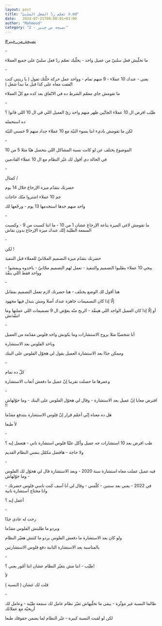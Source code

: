 ```yaml
---
layout: post
title: "لا تعمّم ردّ الفعل السلبيّ.md"
date:   2024-07-21T00:00:01+03:00
author: "Mahmoud"
category: "2 - نصيحة من خبير"
---
```

[<u>\#نصيحة_من_خبير</u>](https://www.facebook.com/hashtag/%D9%86%D8%B5%D9%8A%D8%AD%D8%A9_%D9%85%D9%86_%D8%AE%D8%A8%D9%8A%D8%B1?__eep__=6&__cft__%5b0%5d=AZUySQy9V96rwooW21OKKClNgxZWtm4k_09XhsN62mHVGaT5oLfHOA_NZEGPzCoWqQXiMXQj9IPMw5ZhCV8gvisxidmEuQ8vR4uFQdFoG7Eqe7AIiMPFjCyULdyExsef850x5DwlLuNdc1B1Y4g-nfvOPOKrXbyrVxwAFyG5t3T69w&__tn__=*NK-R)

\-

ما تخلّيش فعل سلبيّ من عميل واحد - يخلّيك تعمّم ردّ فعل سلبيّ
على جميع العملاء

\-

يعني - عندك 10 عملاء - 9 منهم تمام - وواحد عمل حركة خلّتك
تقول ( يا ريتني كنت اتّفقت معاه على كذا قبل ما نبدأ شغل )

ما تقومش جاي معمّم الشرط ده في الاتّفاق بعد كده مع كلّ
العملاء

\-

طيّب افرض ال 10 عملاء الجايّين ظهر منهم واحد زيّ العميل
اللي في ال 10 اللي فاتوا ؟

ده استحمله

لكن ما تقومش باديء انتا بسوء النيّة مع 10 عملاء جداد منهم
9 حسني النيّة

\-

الموضوع يختلف عن لو كانت نسبة المشاكل اللي بتحصل هيّا
مثلا 5 من 10

في الحالة دي أقول لك غيّر النظام مع ال 10 عملاء
القادمين

\-

كمثال /

حضرتك بتقدّم ميزة الإرجاع خلال 14 يوم

جم 10 عملاء اشتروا منّك حاجات

واحد منهم خدها استخدمها 13 يوم - ورجّعها لك

\-

ما تقومش لاغي الميزة بتاعة الإرجاع عشان 1 من 10 - ما
انتا كسبت من 9 - وكسبت السمعة الطيّبة إنّك عندك ميزة الإرجاع بدون
نقاش

\-

لكن !

حضرتك بتقدّم ميزة التصميم المجّانيّ للعملاء قبل
التنفيذ

ييجي 10 عملاء يطلبوا التصميم والتنفيذ - تعمل لهم التصميم
مجّانيّ - ياخدوه ويمشوا - وواحد فقط اللي ينفّذ

\-

هنا أقول لك الوضع يختلف - هنا حضرتك لازم تعمل التصميم
بمقابل

إلّا إذا كان التصميمات جاهزة عندك أصلا ومش بتبذل فيها
مجهود

أو إلّا إذا كان العميل الواحد اللي هينفّذ - الربح منّه يعوّض
ال 9 تصميمات اللي عملتها وما اتنفّذتش

\-

أنا شخصيّا مثلا بروح الاستشارات وما بكونش واخد فلوس مقدّمة
من العميل

وباخد الفلوس بعد الاستشارة

وممكن جدّا بعد الاستشارة العميل يقول لي هحوّل الفلوس على
البنك

\-

كلّ ده تمام

وعمرها ما حصلت تقريبا إنّ عميل ما دفعش أتعاب
الاستشارة

\-

افترض معايا إنّ عميل بعد الاستشارة - وقال لي هحوّل الفلوس
على البنك - وما حوّلهاش !!

هل ده معناه إنّي أعمّم قرار إنّ فلوس الاستشارة بتتدفع
مقدّما

لأ طبعا

\-

طب افرض بعد 10 استشارات جه عميل وأكل عليّا فلوس استشارة
تاني - هتعمل إيه ؟

ولا حاجة - هافضل مكمّل بنفس النظام القديم

\-

فيه عميل عملت معاه استشارة سنة 2020 - وبعد الاستشارة قال
لي هحوّل لك الفلوس - وما حوّلهاش

في 2022 - يعني بعد سنتين - كلّمني - وقال لي أنا آسف كنت
ناسي فلوس حضرتك - وانا محتاج استشارة تانية

أعمل إيه ؟

\-

رحت له عادي جدّا

وبردو ما طلبتش الفلوس مقدّما

ولو كان بعد الاستشارة ما دفعش الفلوس بردو ما كنتش هغيّر
النظام

بالمناسبة بعد الاستشارة التانية دفع فلوس
الاستشارتين

\-

طيّب - انتا مش بتغيّر النظام عشان انتا أمّور يعني ؟!

لأ

قلت لك عشان ( النسبة )

\-

طالما النسبة غير مؤثّرة - يبقى ما تخلّيهاش تغيّر نظام عامل
لك سمعة طيّبة - وعامل لك أريحيّة مع عملائك

لكن لو لقيت النسبة كبيرة - غيّر النظام لما يضمن حقوقك
طبعا
